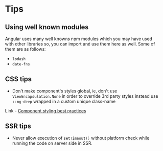 # Tips

## Using well known modules

Angular uses many well knowns npm modules which you may have used with other libraries so, you can import and use them here as well.
Some of them are as follows:

- `lodash`
- `date-fns`

## CSS tips

- Don't make component's styles global, ie, don't use `ViewEncapsulation.None` in order to override 3rd party styles instead use `::ng-deep` wrapped in a custom unique class-name

Link - [Component styling best practices](https://angular.io/guide/component-styles#component-styling-best-practices)

## SSR tips

- Never allow execution of `setTimeout()` without platform check while running the code on server side in SSR.
